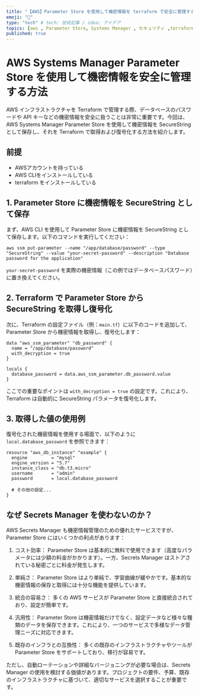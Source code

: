 ```yaml
---
title: "【AWS】Parameter Store を使用して機密情報を terraform で安全に管理する方法"
emoji: "🐫"
type: "tech" # tech: 技術記事 / idea: アイデア
topics: [aws , Parameter Store, Systems Manager , セキュリティ ,terraform]
published: true
---
```


# AWS Systems Manager Parameter Store を使用して機密情報を安全に管理する方法

AWS インフラストラクチャを Terraform で管理する際、データベースのパスワードや API キーなどの機密情報を安全に扱うことは非常に重要です。今回は、AWS Systems Manager Parameter Store を使用して機密情報を SecureString として保存し、それを Terraform で取得および復号化する方法を紹介します。

## 前提
- AWSアカウントを持っている
- AWS CLIをインストールしている
- terraform をインストールしている

## 1. Parameter Store に機密情報を SecureString として保存

まず、AWS CLI を使用して Parameter Store に機密情報を SecureString として保存します。以下のコマンドを実行してください：

```
aws ssm put-parameter --name "/app/database/password" --type "SecureString" --value "your-secret-password" --description "Database password for the application"
```

`your-secret-password` を実際の機密情報（この例ではデータベースパスワード）に置き換えてください。

## 2. Terraform で Parameter Store から SecureString を取得し復号化

次に、Terraform の設定ファイル（例：`main.tf`）に以下のコードを追加して、Parameter Store から機密情報を取得し、復号化します：

```
data "aws_ssm_parameter" "db_password" {
  name = "/app/database/password"
  with_decryption = true
}

locals {
  database_password = data.aws_ssm_parameter.db_password.value
}
```

ここでの重要なポイントは `with_decryption = true` の設定です。これにより、Terraform は自動的に SecureString パラメータを復号化します。

## 3. 取得した値の使用例

復号化された機密情報を使用する場面で、以下のように `local.database_password` を参照できます：

```
resource "aws_db_instance" "example" {
  engine         = "mysql"
  engine_version = "5.7"
  instance_class = "db.t3.micro"
  username       = "admin"
  password       = local.database_password

  # その他の設定...
}
```

## なぜ Secrets Manager を使わないのか？

AWS Secrets Manager も機密情報管理のための優れたサービスですが、Parameter Store にはいくつかの利点があります：

1. コスト効率：
   Parameter Store は基本的に無料で使用できます（高度なパラメータには少額の料金がかかります）。一方、Secrets Manager はストアされている秘密ごとに料金が発生します。

2. 単純さ：
   Parameter Store はより単純で、学習曲線が緩やかです。基本的な機密情報の保存と取得には十分な機能を提供しています。

3. 統合の容易さ：
   多くの AWS サービスが Parameter Store と直接統合されており、設定が簡単です。

4. 汎用性：
   Parameter Store は機密情報だけでなく、設定データなど様々な種類のデータを保存できます。これにより、一つのサービスで多様なデータ管理ニーズに対応できます。

5. 既存のインフラとの互換性：
   多くの既存のインフラストラクチャやツールが Parameter Store をサポートしており、移行が容易です。

ただし、自動ローテーションや詳細なバージョニングが必要な場合は、Secrets Manager の使用を検討する価値があります。プロジェクトの要件、予算、既存のインフラストラクチャに基づいて、適切なサービスを選択することが重要です。